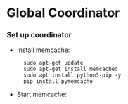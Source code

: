 # Global Coordinator

### Set up coordinator 

- Install memcache:

        sudo apt-get update
        sudo apt-get install memcached
        sudo apt install python3-pip -y
        pip install pymemcache

- Start memcache:

        

